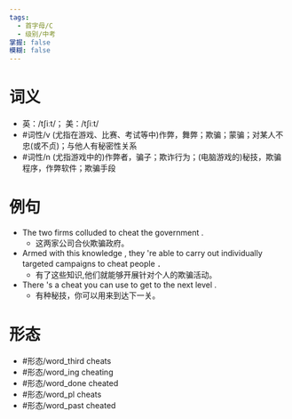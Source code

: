 ```yaml
---
tags:
  - 首字母/C
  - 级别/中考
掌握: false
模糊: false
---
```

# 词义
- 英：/tʃiːt/； 美：/tʃiːt/
- #词性/v  (尤指在游戏、比赛、考试等中)作弊，舞弊；欺骗；蒙骗；对某人不忠(或不贞)；与他人有秘密性关系
- #词性/n  (尤指游戏中的)作弊者，骗子；欺诈行为；(电脑游戏的)秘技，欺骗程序，作弊软件；欺骗手段
# 例句
- The two firms colluded to cheat the government .
	- 这两家公司合伙欺骗政府。
- Armed with this knowledge , they 're able to carry out individually targeted campaigns to cheat people ．
	- 有了这些知识,他们就能够开展针对个人的欺骗活动。
- There 's a cheat you can use to get to the next level .
	- 有种秘技，你可以用来到达下一关。
# 形态
- #形态/word_third cheats
- #形态/word_ing cheating
- #形态/word_done cheated
- #形态/word_pl cheats
- #形态/word_past cheated
